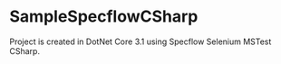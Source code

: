 # SampleSpecflowCSharp

Project is created in DotNet Core 3.1 using Specflow Selenium MSTest CSharp.

